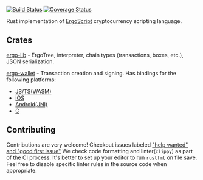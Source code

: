 [![Build Status](https://travis-ci.com/ergoplatform/sigma-rust.svg?branch=develop)](https://travis-ci.com/ergoplatform/sigma-rust)
[![Coverage Status](https://coveralls.io/repos/github/ergoplatform/sigma-rust/badge.svg)](https://coveralls.io/github/ergoplatform/sigma-rust)

Rust implementation of [ErgoScript](https://github.com/ScorexFoundation/sigmastate-interpreter) cryptocurrency scripting language. 

## Crates
[ergo-lib](https://github.com/ergoplatform/sigma-rust/tree/develop/ergo-lib) - ErgoTree, interpreter, chain types (transactions, boxes, etc.), JSON serialization.

[ergo-wallet](https://github.com/ergoplatform/sigma-rust/tree/develop/ergo-wallet-lib) - Transaction creation and signing. Has bindings for the following platforms:
- [JS/TS(WASM)](https://github.com/ergoplatform/sigma-rust/tree/develop/bindings/ergo-wallet-lib-wasm)
- [iOS](https://github.com/ergoplatform/sigma-rust/tree/develop/bindings/ergo-wallet-lib-ios)
- [Android(JNI)](https://github.com/ergoplatform/sigma-rust/tree/develop/bindings/ergo-wallet-lib-android)
- [C](https://github.com/ergoplatform/sigma-rust/tree/develop/bindings/ergo-wallet-lib-c)

## Contributing
Contributions are very welcome! Checkout issues labeled ["help wanted" and "good first issue"](https://github.com/ergoplatform/sigma-rust/labels/help%20wanted)
We check code formatting and linter(`clippy`) as part of the CI process. It's better to set up your editor to run `rustfmt` on file save.
 Feel free to disable specific linter rules in the source code when appropriate.
